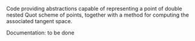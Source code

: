 Code providing abstractions capable of representing a point of double nested Quot scheme of points, together with a method for computing the associated tangent space.


Documentation: to be done